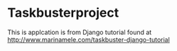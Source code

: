 Taskbusterproject
=================
This is applcation is from Django tutorial found at  http://www.marinamele.com/taskbuster-django-tutorial

